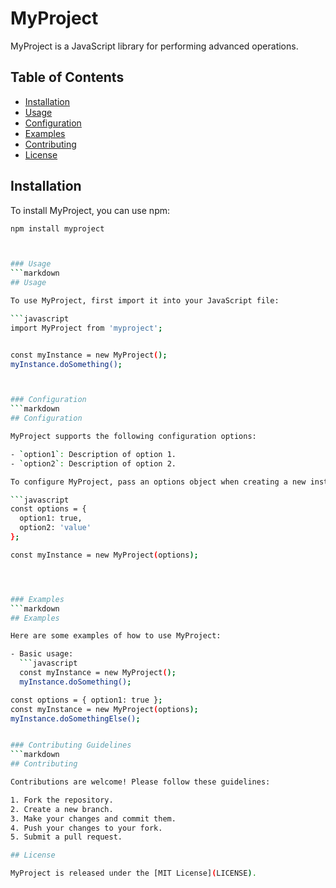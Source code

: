# MyProject

MyProject is a JavaScript library for performing advanced operations.

## Table of Contents
- [Installation](#installation)
- [Usage](#usage)
- [Configuration](#configuration)
- [Examples](#examples)
- [Contributing](#contributing)
- [License](#license)


## Installation

To install MyProject, you can use npm:

```bash
npm install myproject



### Usage
```markdown
## Usage

To use MyProject, first import it into your JavaScript file:

```javascript
import MyProject from 'myproject';


const myInstance = new MyProject();
myInstance.doSomething();



### Configuration
```markdown
## Configuration

MyProject supports the following configuration options:

- `option1`: Description of option 1.
- `option2`: Description of option 2.

To configure MyProject, pass an options object when creating a new instance:

```javascript
const options = {
  option1: true,
  option2: 'value'
};

const myInstance = new MyProject(options);




### Examples
```markdown
## Examples

Here are some examples of how to use MyProject:

- Basic usage:
  ```javascript
  const myInstance = new MyProject();
  myInstance.doSomething();

const options = { option1: true };
const myInstance = new MyProject(options);
myInstance.doSomethingElse();


### Contributing Guidelines
```markdown
## Contributing

Contributions are welcome! Please follow these guidelines:

1. Fork the repository.
2. Create a new branch.
3. Make your changes and commit them.
4. Push your changes to your fork.
5. Submit a pull request.

## License

MyProject is released under the [MIT License](LICENSE).

